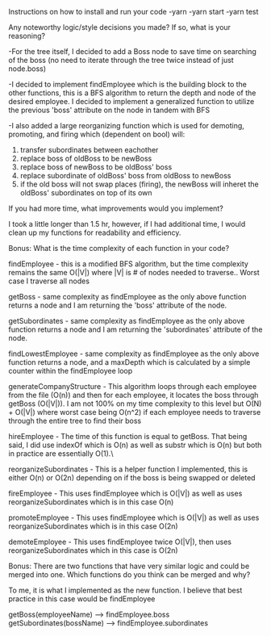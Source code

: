 Instructions on how to install and run your code
-yarn
-yarn start
-yarn test

Any noteworthy logic/style decisions you made? If so, what is your reasoning?

-For the tree itself, I decided to add a Boss node to save time on searching of the boss (no need to iterate through the tree twice instead of just node.boss)

-I decided to implement findEmployee which is the building block to the other functions, this is a BFS algorithm to return the depth and node of the desired employee. I decided to implement a generalized function to utilize the previous 'boss' attribute on the node in tandem with BFS

-I also added a large reorganizing function which is used for demoting, promoting, and firing which (dependent on bool) will:

1. transfer subordinates between eachother
2. replace boss of oldBoss to be newBoss
3. replace boss of newBoss to be oldBoss' boss
4. replace subordinate of oldBoss' boss from oldBoss to newBoss
5. if the old boss will not swap places (firing), the newBoss will inheret the oldBoss' subordinates on top of its own

If you had more time, what improvements would you implement?

I took a little longer than 1.5 hr, however, if I had additional time, I would clean up my functions for readability and efficiency.

Bonus: What is the time complexity of each function in your code?

findEmployee - this is a modified BFS algorithm, but the time complexity remains the same O(|V|) where |V| is # of nodes needed to traverse.. Worst case I traverse all nodes

getBoss - same complexity as findEmployee as the only above function returns a node and I am returning the 'boss' attribute of the node.

getSubordinates - same complexity as findEmployee as the only above function returns a node and I am returning the 'subordinates' attribute of the node.

findLowestEmployee - same complexity as findEmployee as the only above function returns a node, and a maxDepth which is calculated by a simple counter within the findEmployee loop

generateCompanyStructure - This algorithm loops through each employee from the file (O(n)) and then for each employee, it locates the boss through getBoss (O(|V|)). I am not 100% on my time complexity to this level but O(N) + O(|V|) where worst case being O(n^2) if each employee needs to traverse through the entire tree to find their boss

hireEmployee - The time of this function is equal to getBoss. That being said, I did use indexOf which is O(n) as well as substr which is O(n) but both in practice are essentially O(1).\

reorganizeSubordinates - This is a helper function I implemented, this is either O(n) or O(2n) depending on if the boss is being swapped or deleted

fireEmployee - This uses findEmployee which is O(|V|) as well as uses reorganizeSubordinates which is in this case O(n)

promoteEmployee - This uses findEmployee which is O(|V|) as well as uses reorganizeSubordinates which is in this case O(2n)

demoteEmployee - This uses findEmployee twice O(|V|), then uses reorganizeSubordinates which in this case is O(2n)

Bonus: There are two functions that have very similar logic and could be merged into one. Which functions do you think can be merged and why?

To me, it is what I implemented as the new function. I believe that best practice in this case would be findEmployee

getBoss(employeeName) --> findEmployee.boss
getSubordinates(bossName) --> findEmployee.subordinates
